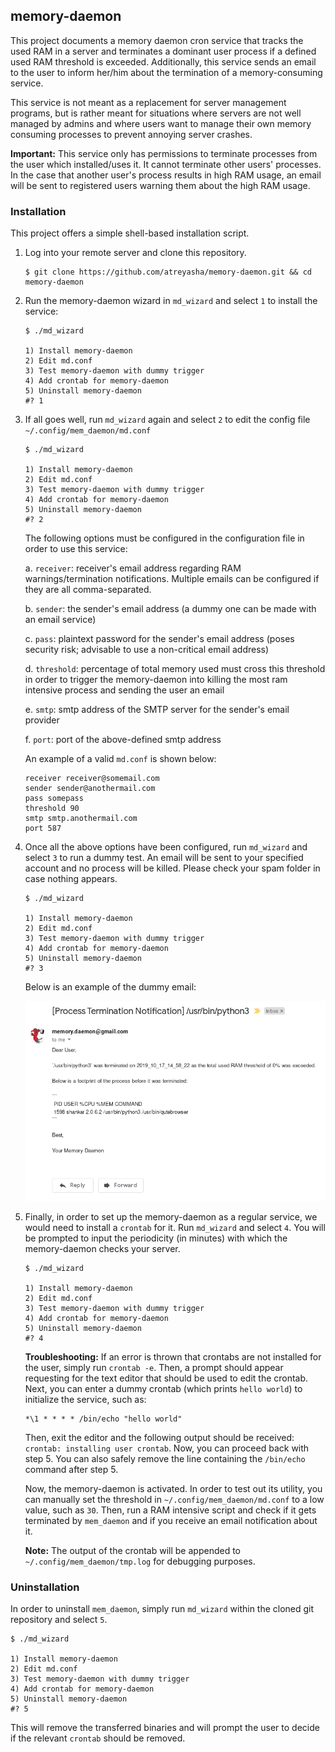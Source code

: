 ## memory-daemon

This project documents a memory daemon cron service that tracks the used RAM in a server and terminates a dominant user process if a defined used RAM threshold is exceeded. Additionally, this service sends an email to the user to inform her/him about the termination of a memory-consuming service.

This service is not meant as a replacement for server management programs, but is rather meant for situations where servers are not well managed by admins and where users want to manage their own memory consuming processes to prevent annoying server crashes.

**Important:** This service only has permissions to terminate processes from the user which installed/uses it. It cannot terminate other users' processes. In the case that another user's process results in high RAM usage, an email will be sent to registered users warning them about the high RAM usage.

### Installation

This project offers a simple shell-based installation script.

1. Log into your remote server and clone this repository.

    ```shell
    $ git clone https://github.com/atreyasha/memory-daemon.git && cd memory-daemon
    ```
    
2. Run the memory-daemon wizard in `md_wizard` and select `1` to install the service:

    ```
    $ ./md_wizard

    1) Install memory-daemon
    2) Edit md.conf
    3) Test memory-daemon with dummy trigger
    4) Add crontab for memory-daemon
    5) Uninstall memory-daemon
    #? 1
    ```

3. If all goes well, run `md_wizard` again and select `2` to edit the config file `~/.config/mem_daemon/md.conf`

    ```
    $ ./md_wizard

    1) Install memory-daemon
    2) Edit md.conf
    3) Test memory-daemon with dummy trigger
    4) Add crontab for memory-daemon
    5) Uninstall memory-daemon
    #? 2
    ```

    The following options must be configured in the configuration file in order to use this service:

    a. `receiver`: receiver's email address regarding RAM warnings/termination notifications. Multiple emails can be configured if they are all comma-separated.

    b. `sender`: the sender's email address (a dummy one can be made with an email service)

    c. `pass`: plaintext password for the sender's email address (poses security risk; advisable to use a non-critical email address)

    d. `threshold`: percentage of total memory used must cross this threshold in order to trigger the memory-daemon into killing the most ram intensive process and sending the user an email

    e. `smtp`: smtp address of the SMTP server for the sender's email provider

    f. `port`: port of the above-defined smtp address

    An example of a valid `md.conf` is shown below:

    ```
    receiver receiver@somemail.com
    sender sender@anothermail.com
    pass somepass
    threshold 90
    smtp smtp.anothermail.com
    port 587
    ```

4. Once all the above options have been configured, run `md_wizard` and select `3` to run a dummy test. An email will be sent to your specified account and no process will be killed. Please check your spam folder in case nothing appears.

    ```
    $ ./md_wizard

    1) Install memory-daemon
    2) Edit md.conf
    3) Test memory-daemon with dummy trigger
    4) Add crontab for memory-daemon
    5) Uninstall memory-daemon
    #? 3
    ```

    Below is an example of the dummy email:
    
    <kbd>
    <img src="/img/screenshot.png" width="600">
    </kbd>

5. Finally, in order to set up the memory-daemon as a regular service, we would need to install a `crontab` for it. Run `md_wizard` and select `4`. You will be prompted to input the periodicity (in minutes) with which the memory-daemon checks your server. 

    ```
    $ ./md_wizard

    1) Install memory-daemon
    2) Edit md.conf
    3) Test memory-daemon with dummy trigger
    4) Add crontab for memory-daemon
    5) Uninstall memory-daemon
    #? 4
    ```

    **Troubleshooting:** If an error is thrown that crontabs are not installed for the user, simply run `crontab -e`. Then, a prompt should appear requesting for the text editor that should be used to edit the crontab. Next, you can enter a dummy crontab (which prints `hello world`) to initialize the service, such as:
    
    ```
    *\1 * * * * /bin/echo "hello world"
    ```
    
    Then, exit the editor and the following output should be received: `crontab: installing user crontab`. Now, you can proceed back with step 5. You can also safely remove the line containing the `/bin/echo` command after step 5.

    Now, the memory-daemon is activated. In order to test out its utility, you can manually set the threshold in `~/.config/mem_daemon/md.conf` to a low value, such as `30`. Then, run a RAM intensive script and check if it gets terminated by `mem_daemon` and if you receive an email notification about it.

    **Note:** The output of the crontab will be appended to `~/.config/mem_daemon/tmp.log` for debugging purposes.

### Uninstallation

In order to uninstall `mem_daemon`, simply run `md_wizard` within the cloned git repository and select `5`.

```
$ ./md_wizard

1) Install memory-daemon
2) Edit md.conf
3) Test memory-daemon with dummy trigger
4) Add crontab for memory-daemon
5) Uninstall memory-daemon
#? 5
```

This will remove the transferred binaries and will prompt the user to decide if the relevant `crontab` should be removed.
